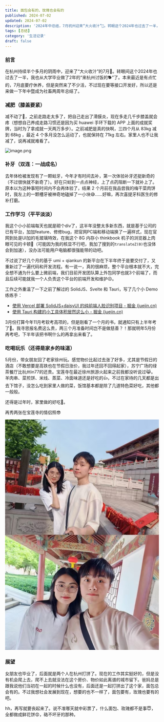 ```yaml
---
title: 面包会有的，玫瑰也会有的
published: 2024-07-02
updated: 2024-07-02
description: '2024年中总结，7月杭州迎来“大火收汁”🥵。转眼这个2024年也过去了一半，我也从大学毕业做了2年的“来杭州讨饭的🐕”了，小小div砌砖工在尽力把生活过得充实些了。'
tags: [总结]
category: '生活记录'
draft: false 
---
```


### 前言

在杭州持续半个多月的阴雨中，迎来了“大火收汁”的7月🥵。转眼间这个2024年也过去了一半，我也从大学毕业做了2年的“来杭州讨饭的🐕”了。本来最近是有点忙的，7月底要疗休养，但是突然来了不少活，不过现在要等接口开发好，所以还是来做一下年中暨成为社畜两周年总结了。

### 减肥（膝盖要紧）

减不动了🤣，之前走路走太多了，把自己走出了滑膜炎，现在多走几千步膝盖就会疼（想想自己养成走路习惯还是因为买 huawei 手环下载的 APP 上面的成就奖牌，当时为了拿成就一天两万多步）。之前减肥是真的快啊，三四个月从 83kg 减到 68kg ，最近 4 个多月没怎么运动了，也就保持在 71kg 左右。家里人也不让我减了，说再减就难看了。

![image.png](https://p6-juejin.byteimg.com/tos-cn-i-k3u1fbpfcp/e78c91f06ecc4f609c8c29dbd5c92d8f~tplv-k3u1fbpfcp-jj-mark:0:0:0:0:q75.image#?w=2621&h=1115&s=612365&e=png&b=fffbf9)

### 补牙（双连：一战成名）

去年体检被发现有了一颗蛀牙，今年才有时间去补，第一次体验补牙还挺新奇的（不过很快就不新奇了）。好在只蛀到一点点神经，上了点药阻断一下就补上了。原本以为这种事短时间内不会再体验了，结果 2 个月前在我品尝我的梅干菜肉饼时，我左上的一颗槽牙被神奇地磕掉了一小块😅......好嘛，再次喜提牙科医生的修补打磨。

### 工作学习（平平淡淡）

我这个小小前端每天也就是砌个div了，这半年没整太多新东西，就是基于公司的已有平台，加加feature、修修bug，把官网PC端和移动端换了一遍样式，现在官网到处是UI加的毛玻璃特效，在我这个 8G 内存小 thinkbook 机子的浏览器上肉眼可见的卡顿🫠（可能因为我的核显不行吧，我加了搜到的`translateZ(0)`也没体会到加速），没办法可能用户电脑都很强能带的动吧。

不过说了好几个月的基于 umi + qiankun 的新平台在下半年终于是要交付了，又重新过了一遍代码和开发流程。有一说一，真的很麻烦，整个平台根本就不大，完全想不通为什么要上微前端，我们目前开发团队算上外包同学也就3个前端了，而且后续可能就我一个人负责这个平台的前端开发和维护😣。


工作之外重温了一下之前了解过的 SolidJS、Svelte 和 Tauri，写了几个小 Demo
 练练手：
-  [使用 Vercel 部署 SolidJS+daisyUI 的纯前端人脸识别项目 - 掘金 (juejin.cn)](https://juejin.cn/post/7372082380481937442)
-  [使用 Tauri 构建的小工具体积居然这么小 - 掘金 (juejin.cn)](https://juejin.cn/post/7372235604241924096)
 
3月份打算今年11月考软考高项的，但是刚看了一个月的书，就通知只有上半年考了🫤。我寻思报名费这么贵，两三个月准备时间岂不是做慈善？！那就明年5月份再考吧，下半年该把书啊什么的再拿出来看了。

### 吃喝玩乐（还得是家乡的味道）

5月份，带女朋友回了老家徐州玩。感觉物价比起过去涨了好多，尤其是节假日的酒店（不敢想要是高铁也在节假日涨价，我过年还回不回得起家），苏宁广场的绿茶餐厅比杭州in77的还贵。宝莲寺在最近徐州旅游火起来之前我都没听说过😹。羊肉串、菜煎饼、米线、蒸菜、冷面味道还是好吃的👍，不过在家待的几天都是出去下馆子，没怎么吃到家里人做的菜，饭馆基本都是除了几道特色菜好吃，其他都一般般。

还得是过年时，家里做的好吃🫡。

再秀两张在宝莲寺的情侣照😎

![4283b9a12a10226a65e8dbc2b21774d.jpg](../images/20250415164300.jpg)


### 展望

女朋友也毕业了，后面就是两个人在杭州打拼了。现在的工作其实挺好的，但是没有机会爬上去，爬不上去就没法在这个房价、物价如此离谱的城市留下。爸妈总是跟我说他们当初在一起的时候什么也没有，后面还是一起打拼出了这个家，面包总会有的。不过我想社会发展到现在，想要的也不一样了，面包要有，玫瑰也要有的吧。


hh，再写就要丧起来了。说不准哪天就中彩票了，什么面包、玫瑰都不是事😇，全都做成鲜花饼😡，硌不坏牙的那种。
